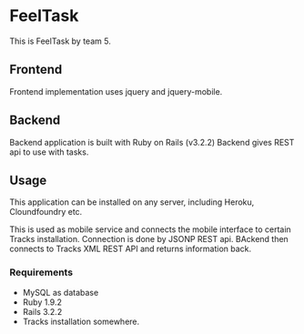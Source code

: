 # FeelTask

This is FeelTask by team 5.

## Frontend

Frontend implementation uses jquery and jquery-mobile.

## Backend

Backend application is built with Ruby on Rails (v3.2.2)
Backend gives REST api to use with tasks.


## Usage

This application can be installed on any server, including Heroku, Cloundfoundry etc.

This is used as mobile service and connects the mobile interface to certain Tracks installation. Connection is done by JSONP REST api. BAckend then connects to Tracks XML REST API and returns information back.

### Requirements

* MySQL as database
* Ruby 1.9.2
* Rails 3.2.2
* Tracks installation somewhere.

